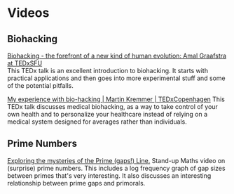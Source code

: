 # Videos


## Biohacking

[Biohacking - the forefront of a new kind of human evolution: Amal Graafstra at TEDxSFU](https://www.youtube.com/watch?v=7DxVWhFLI6E)</br>
This TEDx talk is an excellent introduction to biohacking.  It starts with practical applications and then goes into more experimental stuff and some of the potential pitfalls.

[My experience with bio-hacking | Martin Kremmer | TEDxCopenhagen](https://www.youtube.com/watch?v=ADyCY382lAY)
This TEDx talk discusses medical biohacking, as a way to take control of your own health and to personalize your healthcare instead of relying on a medical system designed for averages rather than individuals.

## Prime Numbers

[Exploring the mysteries of the Prime (gaps!) Line.](https://www.youtube.com/watch?v=SMsTXQYgbiQ)
Stand-up Maths video on (surprise) prime numbers.  This includes a log frequency graph of gap sizes between primes that's very interesting.  It also discusses an interesting relationship between prime gaps and primorals.
